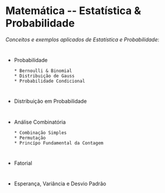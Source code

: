 # Matemática -- Estatística & Probabilidade
_Conceitos e exemplos aplicados de Estatística e Probabilidade_:
#
* Probabilidade

      * Bernoulli & Binomial
      * Distribuição de Gauss
      * Probabilidade Condicional
  #
      
* Distribuição em Probabilidade
#
* Análise Combinatória

      * Combinação Simples
      * Permutação
      * Princípo Fundamental da Contagem
  #
* Fatorial

  #
* Esperança, Variância e Desvio Padrão
  #


  
